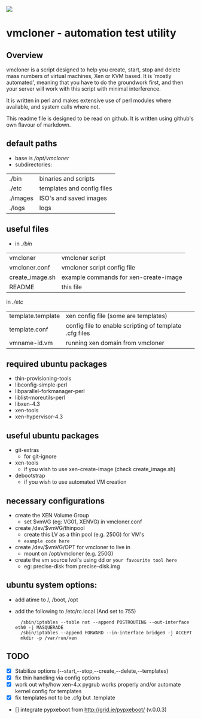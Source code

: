![](https://raw.github.com/systemdatarecorder/vmcloner/master/molecule.png)

# vmcloner - automation test utility

## Overview

vmcloner is a script designed to help you create, start, stop and delete mass numbers of
virtual machines, Xen or KVM based. It is 'mostly automated', meaning that you have to 
do the groundwork first, and then your server will work with this script with minimal 
interference.

It is written in perl and makes extensive use of perl modules where available, and 
system calls where not.

This readme file is designed to be read on github. It is written using github's
own flavour of markdown.

## default paths

* base is _/opt/vmcloner_
* subdirectories:

<TABLE>
<TR>
<TD>./bin</TD><TD>binaries and scripts</TD>
</TR>
<TR>
<TD>./etc</TD><TD>templates and config files</TD>
</TR>
<TR>
<TD>./images</TD><TD>ISO's and saved images</TD>
</TR>
<TR>
<TD>./logs</TD><TD>logs</TD>
</TR>
</TABLE>

## useful files

* in _./bin_  

<TABLE>
<TR>
<TD>vmcloner</TD><TD>vmcloner script</TD>
</TR>
<TR>
<TD>vmcloner.conf</TD><TD>vmcloner script config file</TD>
</TR>
<TR>
<TD>create_image.sh</TD><TD>example commands for xen-create-image</TD>
</TR>
<TR>
<TD>README</TD><TD>this file</TD>
</TR>
</TABLE>

in _./etc_

<TABLE>
<TR>
<TD>template.template</TD><TD>xen config file (some are templates)</TD>
</TR>
<TR>
<TD>template.conf</TD><TD>config file to enable scripting of template .cfg files</TD>
</TR>
<TR>
<TD>vmname-id.vm</TD><TD>running xen domain from vmcloner</TD>
</TR>
</TABLE>


## required ubuntu packages
* thin-provisioning-tools
* libconfig-simple-perl
* libparallel-forkmanager-perl
* liblist-moreutils-perl
* libxen-4.3
* xen-tools
* xen-hypervisor-4.3

## useful ubuntu packages
* git-extras
  * for git-ignore
* xen-tools
  * if you wish to use xen-create-image (check create_image.sh)
* debootstrap
  * if you wish to use automated VM creation

## necessary configurations
* create the XEN Volume Group
  * set $vmVG (eg: VG01, XENVG) in vmcloner.conf
* create /dev/$vmVG/thinpool
  * create this LV as a thin pool (e.g. 250G) for VM's
  * ```example code here```
* create /dev/$vmVG/OPT for vmcloner to live in
  * mount on /opt/vmcloner (e.g. 250G)
* create the vm source lvol's using dd or ```your favourite tool here```
  * eg: precise-disk from precise-disk.img

## ubuntu system options:
* add atime to /, /boot, /opt
* add the following to /etc/rc.local (And set to 755)

        /sbin/iptables --table nat --append POSTROUTING --out-interface eth0 -j MASQUERADE  
        /sbin/iptables --append FORWARD --in-interface bridge0 -j ACCEPT  
        mkdir -p /var/run/xen  

## TODO

- [x] Stabilize options (--start,--stop,--create,--delete,--templates)
- [x] fix thin handling via config options
- [x] work out why/how xen-4.x pygrub works properly and/or automate kernel config for templates
- [x] fix templates not to be .cfg but .template
- [] integrate pypxeboot from http://grid.ie/pypxeboot/ (v.0.0.3)


